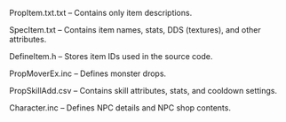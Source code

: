 PropItem.txt.txt – Contains only item descriptions.

SpecItem.txt – Contains item names, stats, DDS (textures), and other attributes.

DefineItem.h – Stores item IDs used in the source code.

PropMoverEx.inc – Defines monster drops.

PropSkillAdd.csv – Contains skill attributes, stats, and cooldown settings.

Character.inc – Defines NPC details and NPC shop contents.
